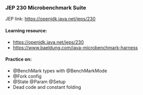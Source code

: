 ### JEP 230 Microbenchmark Suite

JEP link: https://openjdk.java.net/jeps/230

#### Learning resource:
- https://openjdk.java.net/jeps/230
- https://www.baeldung.com/java-microbenchmark-harness

#### Practice on:
- @BenchMark types with @BenchMarkMode
- @Fork config
- @State @Param @Setup
- Dead code and constant folding
